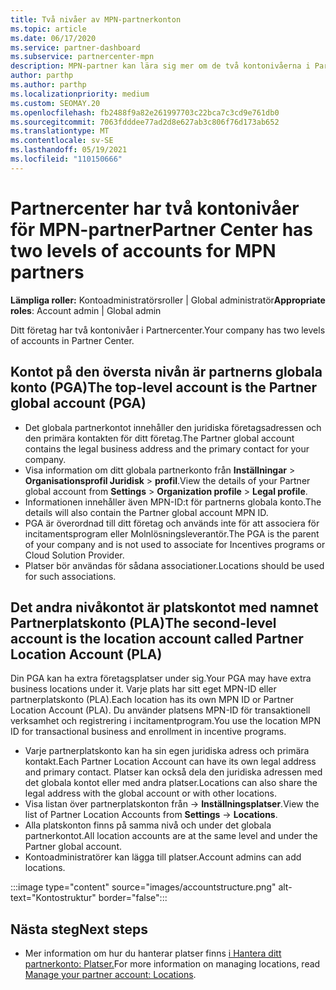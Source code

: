 ```yaml
---
title: Två nivåer av MPN-partnerkonton
ms.topic: article
ms.date: 06/17/2020
ms.service: partner-dashboard
ms.subservice: partnercenter-mpn
description: MPN-partner kan lära sig mer om de två kontonivåerna i Partner Center, Partner Global Account (PGA) och Partner Location Account (PLA).
author: parthp
ms.author: parthp
ms.localizationpriority: medium
ms.custom: SEOMAY.20
ms.openlocfilehash: fb2488f9a82e261997703c22bca7c3cd9e761db0
ms.sourcegitcommit: 7063fdddee77ad2d8e627ab3c806f76d173ab652
ms.translationtype: MT
ms.contentlocale: sv-SE
ms.lasthandoff: 05/19/2021
ms.locfileid: "110150666"
---
```

# <a name="partner-center-has-two-levels-of-accounts-for-mpn-partners"></a><span data-ttu-id="a7fc0-103">Partnercenter har två kontonivåer för MPN-partner</span><span class="sxs-lookup"><span data-stu-id="a7fc0-103">Partner Center has two levels of accounts for MPN partners</span></span>

<span data-ttu-id="a7fc0-104">**Lämpliga roller:** Kontoadministratörsroller | Global administratör</span><span class="sxs-lookup"><span data-stu-id="a7fc0-104">**Appropriate roles**: Account admin | Global admin</span></span>

<span data-ttu-id="a7fc0-105">Ditt företag har två kontonivåer i Partnercenter.</span><span class="sxs-lookup"><span data-stu-id="a7fc0-105">Your company has two levels of accounts in Partner Center.</span></span>

## <a name="the-top-level-account-is-the-partner-global-account-pga"></a><span data-ttu-id="a7fc0-106">Kontot på den översta nivån är partnerns globala konto (PGA)</span><span class="sxs-lookup"><span data-stu-id="a7fc0-106">The top-level account is the Partner global account (PGA)</span></span>

- <span data-ttu-id="a7fc0-107">Det globala partnerkontot innehåller den juridiska företagsadressen och den primära kontakten för ditt företag.</span><span class="sxs-lookup"><span data-stu-id="a7fc0-107">The Partner global account contains the legal business address and the primary contact for your company.</span></span> 
- <span data-ttu-id="a7fc0-108">Visa information om ditt globala partnerkonto från **Inställningar**  >  **Organisationsprofil Juridisk**  >  **profil**.</span><span class="sxs-lookup"><span data-stu-id="a7fc0-108">View the details of your Partner global account from **Settings** > **Organization profile** > **Legal profile**.</span></span>
- <span data-ttu-id="a7fc0-109">Informationen innehåller även MPN-ID:t för partnerns globala konto.</span><span class="sxs-lookup"><span data-stu-id="a7fc0-109">The details will also contain the Partner global account MPN ID.</span></span> 
- <span data-ttu-id="a7fc0-110">PGA är överordnad till ditt företag och används inte för att associera för incitamentsprogram eller Molnlösningsleverantör.</span><span class="sxs-lookup"><span data-stu-id="a7fc0-110">The PGA is the parent of your company and is not used to associate for Incentives programs or Cloud Solution Provider.</span></span> 
- <span data-ttu-id="a7fc0-111">Platser bör användas för sådana associationer.</span><span class="sxs-lookup"><span data-stu-id="a7fc0-111">Locations should be used for such associations.</span></span>

## <a name="the-second-level-account-is-the-location-account-called-partner-location-account-pla"></a><span data-ttu-id="a7fc0-112">Det andra nivåkontot är platskontot med namnet Partnerplatskonto (PLA)</span><span class="sxs-lookup"><span data-stu-id="a7fc0-112">The second-level account is the location account called Partner Location Account (PLA)</span></span>

<span data-ttu-id="a7fc0-113">Din PGA kan ha extra företagsplatser under sig.</span><span class="sxs-lookup"><span data-stu-id="a7fc0-113">Your PGA may have extra business locations under it.</span></span> <span data-ttu-id="a7fc0-114">Varje plats har sitt eget MPN-ID eller partnerplatskonto (PLA).</span><span class="sxs-lookup"><span data-stu-id="a7fc0-114">Each location has its own MPN ID or Partner Location Account (PLA).</span></span> <span data-ttu-id="a7fc0-115">Du använder platsens MPN-ID för transaktionell verksamhet och registrering i incitamentprogram.</span><span class="sxs-lookup"><span data-stu-id="a7fc0-115">You use the location MPN ID for transactional business and enrollment in incentive programs.</span></span>

- <span data-ttu-id="a7fc0-116">Varje partnerplatskonto kan ha sin egen juridiska adress och primära kontakt.</span><span class="sxs-lookup"><span data-stu-id="a7fc0-116">Each Partner Location Account can have its own legal address and primary contact.</span></span> <span data-ttu-id="a7fc0-117">Platser kan också dela den juridiska adressen med det globala kontot eller med andra platser.</span><span class="sxs-lookup"><span data-stu-id="a7fc0-117">Locations can also share the legal address with the global account or with other locations.</span></span>
- <span data-ttu-id="a7fc0-118">Visa listan över partnerplatskonton från   ->  **Inställningsplatser**.</span><span class="sxs-lookup"><span data-stu-id="a7fc0-118">View the list of Partner Location Accounts from **Settings** -> **Locations**.</span></span>
- <span data-ttu-id="a7fc0-119">Alla platskonton finns på samma nivå och under det globala partnerkontot.</span><span class="sxs-lookup"><span data-stu-id="a7fc0-119">All location accounts are at the same level and under the Partner global account.</span></span>
- <span data-ttu-id="a7fc0-120">Kontoadministratörer kan lägga till platser.</span><span class="sxs-lookup"><span data-stu-id="a7fc0-120">Account admins can add locations.</span></span>

:::image type="content" source="images/accountstructure.png" alt-text="Kontostruktur" border="false":::

## <a name="next-steps"></a><span data-ttu-id="a7fc0-122">Nästa steg</span><span class="sxs-lookup"><span data-stu-id="a7fc0-122">Next steps</span></span>

- <span data-ttu-id="a7fc0-123">Mer information om hur du hanterar platser finns [i Hantera ditt partnerkonto: Platser.](manage-locations.md)</span><span class="sxs-lookup"><span data-stu-id="a7fc0-123">For more information on managing locations, read [Manage your partner account: Locations](manage-locations.md).</span></span>
